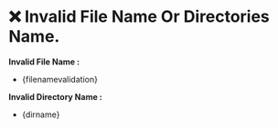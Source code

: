  <h1><b>❌ Invalid File Name Or Directories Name.</b></h1>


<b>Invalid File Name : </b>
- {filenamevalidation}

<b>Invalid Directory Name :</b>
- {dirname}

